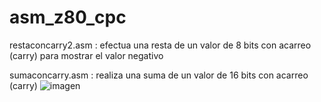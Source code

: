 # asm_z80_cpc
restaconcarry2.asm : efectua una resta de un valor de 8 bits con acarreo (carry) para mostrar el valor negativo

sumaconcarry.asm   : realiza una suma de un valor de 16 bits con acarreo (carry)
![imagen](https://user-images.githubusercontent.com/5332593/169610420-b0e57726-f6e0-4fb3-940c-32935dd3309a.png)
